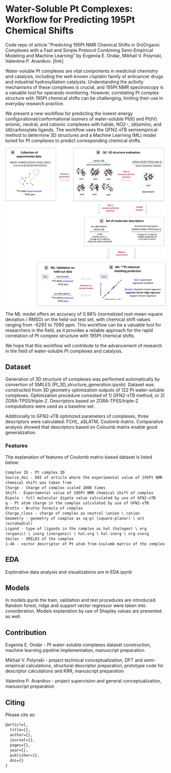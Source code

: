 # Water-Soluble Pt Complexes: Workflow for Predicting 195Pt Chemical Shifts
Code repo of article "Predicting 195Pt NMR Chemical Shifts in (In)Organic Complexes with a Fast and Simple Protocol Combining Semi-Empirical Modeling and Machine Learning" by Evgeniia E. Ondar, Mikhail V. Polynski, Valentine P. Ananikov. [link]

Water-soluble Pt complexes are vital components in medicinal chemistry and catalysis, including the well-known cisplatin family of anticancer drugs and industrial hydrosylilation catalysts. Understanding the activity mechanisms of these complexes is crucial, and 195Pt NMR spectroscopy is a valuable tool for operando monitoring. However, correlating Pt complex structure with 195Pt chemical shifts can be challenging, limiting their use in everyday research practice.

We present a new workflow for predicting the lowest-energy configurational/conformational isomers of water-soluble Pt(II) and Pt(IV) anionic, neutral, and cationic complexes with halide, NO2−, (di)amino, and (di)carboxylate ligands. The workflow uses the GFN2-xTB semiempirical method to determine 3D structures and a Machine Learning (ML) model tuned for Pt complexes to predict corresponding chemical shifts.

![alt text](https://github.com/ondevg/Prediction-of-Pt-NMR-chem-shifts/blob/main/mainfig.png?raw=true)

The ML model offers an accuracy of 0.98% (normalized root-mean-square deviation / RMSD) on the held-out test set, with chemical shift values ranging from -6293 to 7090 ppm. This workflow can be a valuable tool for researchers in the field, as it provides a reliable approach for the rapid correlation of Pt complex structure with 195Pt chemical shifts.

We hope that this workflow will contribute to the advancement of research in the field of water-soluble Pt complexes and catalysis.

## Dataset
Generation of 3D structure of complexes was performed automatically by convertion of SMILES (Pt_3D_structure_generation.ipynb). Dataset was constructed from 3D geometry optimization outputs of 122 Pt water-soluble complexes. Optimization procedure consisted of 1) GFN2-xTB method, or 2) ZORA-TPSS/triple-Z. Descriptors based on ZORA-TPSS/triple-Z computations were used as a baseline set. 

Additionally to GFN2-xTB optimized parameters of complexes, three descriptors were calculated: FCHL, aSLATM, Coulomb matrix. Comparative analysis showed that descriptors based on Coloumb matrix enable good generalization. 

### Features 
The explanation of features of Coulomb matrix-based dataset is listed below:
```
Complex ID - Pt complex ID
Source_doi - DOI of article where the experimental value of 195Pt NMR chemical shift was taken from
Charge - Charge of complex scaled 1000 times
Shift - Experimental value of 195Pt NMR chemical shift of complex
Dipole - full molecular dipole value calculated by use of GFN2-xTB
q - Pt atom charge in the complex calculated by use of GFN2-xTB
Brutto - Brutto formula of complex
Charge_class - charge of complex as neutral \anion \ cation
Geometry - geometry of complex as sq-pl (square-planar) \ oct (octahedral)
Ligand - type of ligands in the complex as hal (halogen) \ org (organic) \ inorg (inorganic) \ hal-org \ hal-inorg \ org-inorg
Smiles - SMILES of the complex
1-46 - vector descriptor of Pt atom from Coulomb matrix of the complex

```
## EDA
Explorative data analysis and visualizations are in EDA.ipynb

## Models
In models.ipynb the train, validation and test procedures are introduced. Random forest, ridge and support vector regressor were taken into consideration. Models explanation by use of Shapley values are presented as well.

## Contribution

Evgeniia E. Ondar - Pt water-soluble complexes dataset construction, machine learning pipeline implementation, manuscript preparation

Mikhail V. Polynski - project technical conceptualization, DFT and semi-empirical calculations, structural descriptor preparation, prototype code for descriptor calculations and KRR, manuscript preparation

Valentine P. Ananikov - project supervision and general conceptualization, manuscript preparation

## Citing
Please cite as:
```
@article{,
  title={},
  author={},
  journal={},
  pages={},
  year={},
  publisher={},
  doi={}
}
```
